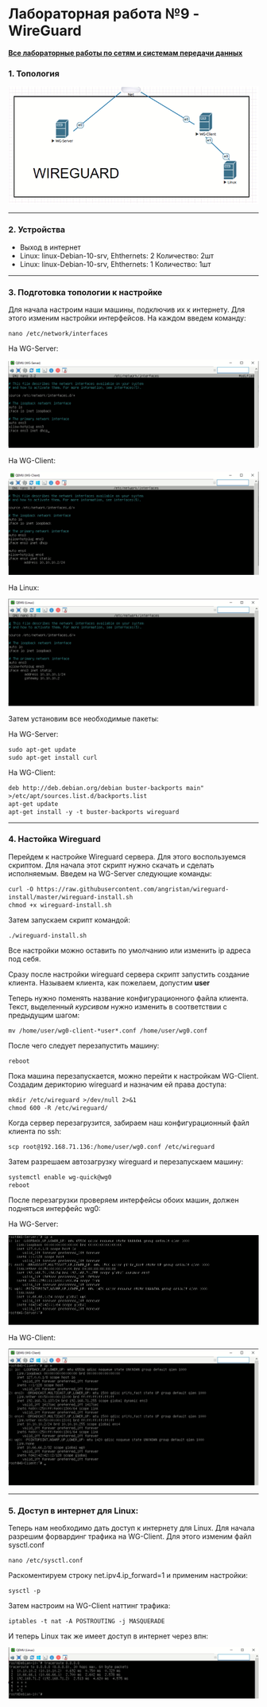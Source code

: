 # Лабораторная работа №9 - WireGuard

[**Все лабораторные работы по сетям и системам передачи данных**](./README.md)

### 1. Топология

![Топология](./image/wg_top.png)

***

### 2. Устройства

  - Выход в интернет
  - Linux: linux-Debian-10-srv, Ehthernets: 2 Количество: 2шт
  - Linux: linux-Debian-10-srv, Ehthernets: 1 Количество: 1шт
  
***
  
### 3. Подготовка топологии к настройке

Для начала настроим наши машины, подключив их к интернету. Для этого изменим настройки интерфейсов. На каждом введем команду:
  ```
  nano /etc/network/interfaces
  ```
  
  На WG-Server:
  
  ![int_srv](./image/wg_int_srv.png)
  
  На WG-Client:
  
  ![int_cl](./image/wg_int_cl.png)
  
  На Linux:
  
  ![int_linux](./image/wg_int_linux.png)
  
 Затем установим все необходимые пакеты:
 
  На WG-Server:
  
  ```
  sudo apt-get update
  sudo apt-get install curl
  ```
  
  На WG-Client:
  
  ```
  deb http://deb.debian.org/debian buster-backports main" >/etc/apt/sources.list.d/backports.list
  apt-get update
  apt-get install -y -t buster-backports wireguard
  ```
  
***
  
  ### 4. Настойка Wireguard
  
  Перейдем к настройке Wireguard сервера. Для этого воспользуемся скриптом. Для начала этот скрипт нужно скачать и сделать исполняемым. Введем на WG-Server следующие команды:
  
  ```
  curl -O https://raw.githubusercontent.com/angristan/wireguard-install/master/wireguard-install.sh
  chmod +x wireguard-install.sh
  ```
  
  Затем запускаем скрипт командой:
  
  ```
  ./wireguard-install.sh
  ```
  
  Все настройки можно оставить по умолчанию или изменить ip адреса под себя. 
  
  Сразу после настройки wireguard сервера скрипт запустить создание клиента. Называем клиента, как пожелаем, допустим **user**
  
  Теперь нужно поменять название конфигурационного файла клиента. Текст, выделенный *курсивом* нужно изменить в соответствии с предыдущим шагом:
  
  ```
  mv /home/user/wg0-client-*user*.conf /home/user/wg0.conf
  ```
  
  После чего следует перезапустить машину:
  
  ```
  reboot
  ```
  
  Пока машина перезапускается, можно перейти к настройкам WG-Client. Создадим дерикторию wireguard и назначим ей права доступа:
  
  ```
  mkdir /etc/wireguard >/dev/null 2>&1
  chmod 600 -R /etc/wireguard/
  ```
  
  Когда сервер перезагрузится, забираем наш конфигурационный файл клиента по ssh:
  
  ```
  scp root@192.168.71.136:/home/user/wg0.conf /etc/wireguard
  ```
  
  Затем разрешаем автозагрузку wireguard и перезапускаем машину:
  
  ```
  systemctl enable wg-quick@wg0
  reboot
  ```
  
  После перезагрузки проверяем интерфейсы обоих машин, должен подняться интерфейс wg0:
  
  На WG-Server:
  
  ![ip_srv](./image/wg_ip_srv.png)
  
  На WG-Client:
  
  ![ip_cl](./image/wg_ip_cl.png)
  
***

### 5. Доступ в интернет для Linux:

  Теперь нам необходимо дать доступ к интернету для Linux. Для начала разрешим форвардинг трафика на WG-Client. Для этого изменим файл sysctl.conf
  
  ```
  nano /etc/sysctl.conf
  ```
  
  Раскоментируем строку net.ipv4.ip_forward=1 и применим настройки:
  
  ```
  sysctl -p
  ```
  
  Затем настроим на WG-Client наттинг трафика:
  
  ```
  iptables -t nat -A POSTROUTING -j MASQUERADE
  ```
  
  И теперь Linux так же имеет доступ в интернет через впн:
  
  ![trace](./image/wg_trace.png)
